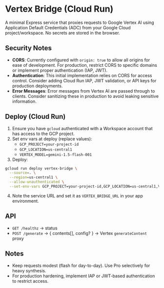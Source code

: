 # Vertex Bridge (Cloud Run)

A minimal Express service that proxies requests to Google Vertex AI using Application Default Credentials (ADC) from your Google Cloud project/workspace. No secrets are stored in the browser.

## Security Notes
- **CORS**: Currently configured with `origin: true` to allow all origins for ease of development. For production, restrict CORS to specific domains or implement proper authentication (IAP, JWT).
- **Authentication**: This initial implementation relies on CORS for access control. Consider adding Cloud Run IAP, JWT validation, or API keys for production deployments.
- **Error Messages**: Error messages from Vertex AI are passed through to clients. Consider sanitizing these in production to avoid leaking sensitive information.

## Deploy (Cloud Run)
1. Ensure you have `gcloud` authenticated with a Workspace account that has access to the GCP project.
2. Set env vars at deploy (replace values):
   - `GCP_PROJECT=your-project-id`
   - `GCP_LOCATION=us-central1`
   - `VERTEX_MODEL=gemini-1.5-flash-001`
3. Deploy:
```bash
gcloud run deploy vertex-bridge \
  --source=. \
  --region=us-central1 \
  --allow-unauthenticated \
  --set-env-vars GCP_PROJECT=your-project-id,GCP_LOCATION=us-central1,VERTEX_MODEL=gemini-1.5-flash-001
```
4. Note the service URL and set it as `VERTEX_BRIDGE_URL` in your app environment.

## API
- `GET /healthz` → status
- `POST /generate` → { contents[], config? } → Vertex `generateContent` proxy

## Notes
- Keep requests modest (flash for day-to-day). Use Pro selectively for heavy synthesis.
- For production hardening, implement IAP or JWT-based authentication to restrict access.
